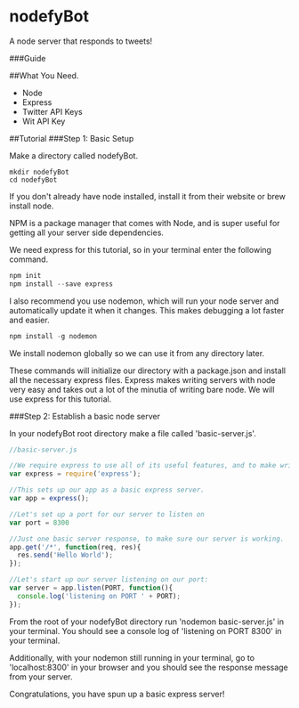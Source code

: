 nodefyBot
=========

A node server that responds to tweets!


###Guide

##What You Need.
* Node
* Express
* Twitter API Keys
* Wit API Key

##Tutorial
###Step 1: Basic Setup

Make a directory called nodefyBot.

```
mkdir nodefyBot
cd nodefyBot
```

If you don't already have node installed, install it from their website or brew install node.

NPM is a package manager that comes with Node, and is super useful for getting all your server 
side dependencies.

We need express for this tutorial, so in your terminal enter the following command.

```js
npm init
npm install --save express
```

I also recommend you use nodemon, which will run your node server and automatically update it when 
it changes. This makes debugging a lot faster and easier.

```js
npm install -g nodemon
```

We install nodemon globally so we can use it from any directory later.

These commands will initialize our directory with a package.json and install all the necessary 
express files. Express makes writing servers with node very easy and takes out a lot of the minutia 
of writing bare node. We will use express for this tutorial.

###Step 2: Establish a basic node server

In your nodefyBot root directory make a file called 'basic-server.js'.

```js
//basic-server.js

//We require express to use all of its useful features, and to make writing node a lot easier
var express = require('express');

//This sets up our app as a basic express server.
var app = express();

//Let's set up a port for our server to listen on
var port = 8300

//Just one basic server response, to make sure our server is working.
app.get('/*', function(req, res){
  res.send('Hello World');
});

//Let's start up our server listening on our port:
var server = app.listen(PORT, function(){
  console.log('listening on PORT ' + PORT);
});
```
From the root of your nodefyBot directory run 'nodemon basic-server.js' in your terminal.
You should see a console log of 'listening on PORT 8300' in your terminal.

Additionally, with your nodemon still running in your terminal, go to 'localhost:8300' in your 
browser and you should see the response message from your server.

Congratulations, you have spun up a basic express server!